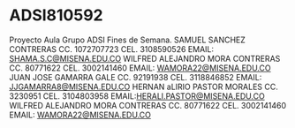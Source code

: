 # ADSI810592
Proyecto Aula Grupo ADSI Fines de Semana.
 SAMUEL SANCHEZ CONTRERAS CC. 1072707723 CEL. 3108590526 EMAIL: SHAMA.S.C@MISENA.EDU.CO
WILFRED ALEJANDRO MORA CONTRERAS CC. 80771622 CEL. 3002141460 EMAIL: WAMORA22@MISENA.EDU.CO
JUAN JOSE GAMARRA GALE CC. 92191938 CEL. 3118846852 EMAIL: JJGAMARRA8@MISENA.EDU.CO
HERNAN aLIRIO PASTOR MORALES CC. 3230951 CEL. 3104803958 EMAIL:HERALI.PASTOR@MISENA.EDU.CO
WILFRED ALEJANDRO MORA CONTRERAS CC. 80771622 CEL. 3002141460 EMAIL: WAMORA22@MISENA.EDU.CO
